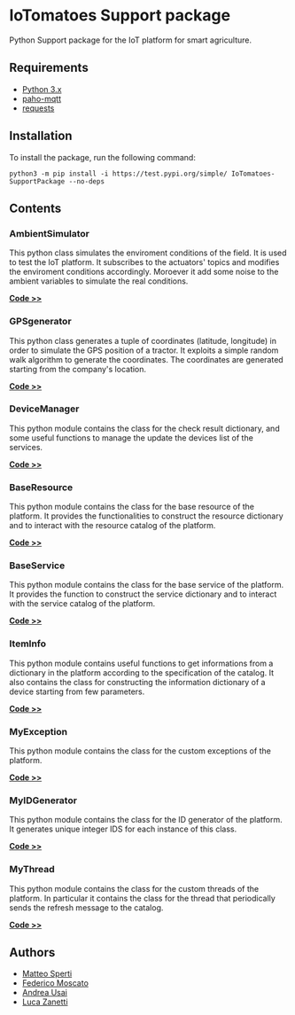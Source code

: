 # IoTomatoes Support package

Python Support package for the IoT platform for smart agriculture.

## Requirements

- [Python 3.x](https://www.python.org/)
- [paho-mqtt](https://www.eclipse.org/paho/index.php?page=clients/python/index.php)
- [requests](https://requests.readthedocs.io/en/latest/#)

## Installation

To install the package, run the following command:

    python3 -m pip install -i https://test.pypi.org/simple/ IoTomatoes-SupportPackage --no-deps


## Contents

### AmbientSimulator

This python class simulates the enviroment conditions of the field. It is used to test the IoT platform.
It subscribes to the actuators' topics and modifies the enviroment conditions accordingly.
Moroever it add some noise to the ambient variables to simulate the real conditions.

**[Code >>](https://github.com/Matteo-Sperti/IoTomatoes/blob/main/IoTomatoes_SupportPackage/src/iotomatoes_supportpackage/AmbientSimulator.py)**

### GPSgenerator

This python class generates a tuple of coordinates (latitude, longitude) in order to simulate the GPS position of a tractor. It exploits a simple random walk algorithm to generate the coordinates. The coordinates are generated starting from the company's location.

**[Code >>](https://github.com/Matteo-Sperti/IoTomatoes/blob/main/IoTomatoes_SupportPackage/src/iotomatoes_supportpackage/GPSgenerator.py)**

### DeviceManager

This python module contains the class for the check result dictionary, and some useful functions to manage the update the devices list of the services.

**[Code >>](https://github.com/Matteo-Sperti/IoTomatoes/blob/main/IoTomatoes_SupportPackage/src/iotomatoes_supportpackage/DeviceManager.py)**

### BaseResource

This python module contains the class for the base resource of the platform. It provides the functionalities to construct the resource dictionary and to interact with the resource catalog of the platform. 

**[Code >>](https://github.com/Matteo-Sperti/IoTomatoes/blob/main/IoTomatoes_SupportPackage/src/iotomatoes_supportpackage/BaseResource.py)**

### BaseService

This python module contains the class for the base service of the platform. It provides the function to construct the service dictionary and to interact with the service catalog of the platform.

**[Code >>](https://github.com/Matteo-Sperti/IoTomatoes/blob/main/IoTomatoes_SupportPackage/src/iotomatoes_supportpackage/BaseService.py)**

### ItemInfo

This python module contains useful functions to get informations from a dictionary in the platform according to the specification of the catalog.
It also contains the class for constructing the information dictionary of a device starting from few parameters.

**[Code >>](https://github.com/Matteo-Sperti/IoTomatoes/blob/main/IoTomatoes_SupportPackage/src/iotomatoes_supportpackage/ItemInfo.py)**

### MyException

This python module contains the class for the custom exceptions of the platform.

**[Code >>](https://github.com/Matteo-Sperti/IoTomatoes/blob/main/IoTomatoes_SupportPackage/src/iotomatoes_supportpackage/MyException.py)**

### MyIDGenerator

This python module contains the class for the ID generator of the platform.
It generates unique integer IDS for each instance of this class.

**[Code >>](https://github.com/Matteo-Sperti/IoTomatoes/blob/main/IoTomatoes_SupportPackage/src/iotomatoes_supportpackage/MyIDGenerator.py)**

### MyThread

This python module contains the class for the custom threads of the platform. In particular it contains the class for the thread that periodically sends the refresh message to the catalog.

**[Code >>](https://github.com/Matteo-Sperti/IoTomatoes/blob/main/IoTomatoes_SupportPackage/src/iotomatoes_supportpackage/MyThread.py)**

## Authors

- [Matteo Sperti](https://github.com/Matteo-Sperti)
- [Federico Moscato](https://github.com/JMFede)
- [Andrea Usai](https://github.com/Andrechief98)
- [Luca Zanetti](https://github.com/lucazanett)

